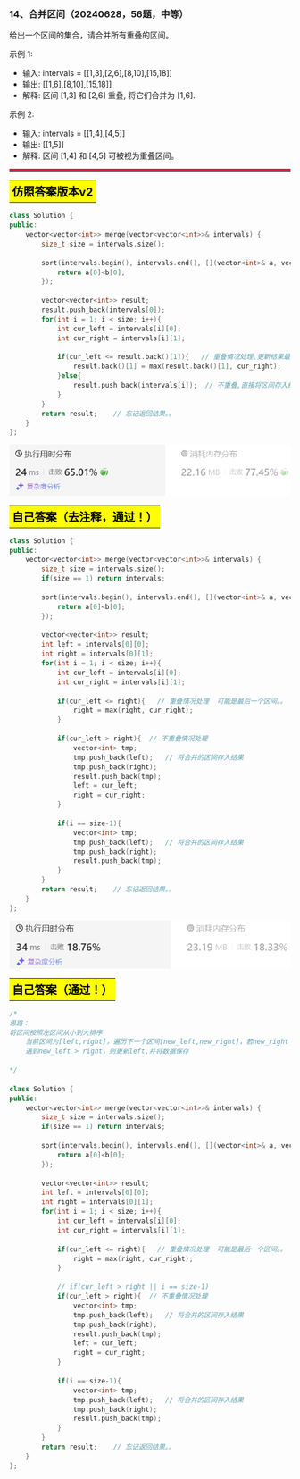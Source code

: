### 14、合并区间（20240628，56题，中等）
给出一个区间的集合，请合并所有重叠的区间。

示例 1:

- 输入: intervals = [[1,3],[2,6],[8,10],[15,18]]
- 输出: [[1,6],[8,10],[15,18]]
- 解释: 区间 [1,3] 和 [2,6] 重叠, 将它们合并为 [1,6].

示例 2:

- 输入: intervals = [[1,4],[4,5]]
- 输出: [[1,5]]
- 解释: 区间 [1,4] 和 [4,5] 可被视为重叠区间。

<hr style="border-top: 5px solid #DC143C;">

<table>
  <tr>
    <td bgcolor="Yellow" style="padding: 5px; border: 0px solid black;">
      <span style="font-weight: bold; font-size: 20px;color: black;">
      仿照答案版本v2
      </span>
    </td>
  </tr>
</table>

```C++
class Solution {
public:
    vector<vector<int>> merge(vector<vector<int>>& intervals) {
        size_t size = intervals.size();

        sort(intervals.begin(), intervals.end(), [](vector<int>& a, vector<int>& b){
            return a[0]<b[0];
        });

        vector<vector<int>> result;
        result.push_back(intervals[0]);
        for(int i = 1; i < size; i++){
            int cur_left = intervals[i][0];
            int cur_right = intervals[i][1];

            if(cur_left <= result.back()[1]){   // 重叠情况处理,更新结果最后区间的右区间
                result.back()[1] = max(result.back()[1], cur_right);
            }else{
                result.push_back(intervals[i]);  // 不重叠,直接将区间存入结果
            }
        }
        return result;    // 忘记返回结果。。
    }
};
```
![alt text](image/0d026ae327f0940dc95908ae6496679.png)

<table>
  <tr>
    <td bgcolor="Yellow" style="padding: 5px; border: 0px solid black;">
      <span style="font-weight: bold; font-size: 20px;color: black;">
      自己答案（去注释，通过！）
      </span>
    </td>
  </tr>
</table>

```C++
class Solution {
public:
    vector<vector<int>> merge(vector<vector<int>>& intervals) {
        size_t size = intervals.size();
        if(size == 1) return intervals;
        
        sort(intervals.begin(), intervals.end(), [](vector<int>& a, vector<int>& b){
            return a[0]<b[0];
        });

        vector<vector<int>> result;
        int left = intervals[0][0];
        int right = intervals[0][1];
        for(int i = 1; i < size; i++){
            int cur_left = intervals[i][0];
            int cur_right = intervals[i][1];

            if(cur_left <= right){   // 重叠情况处理  可能是最后一个区间。。
                right = max(right, cur_right);
            }
            
            if(cur_left > right){  // 不重叠情况处理
                vector<int> tmp;
                tmp.push_back(left);   // 将合并的区间存入结果
                tmp.push_back(right);
                result.push_back(tmp);
                left = cur_left;
                right = cur_right;
            }

            if(i == size-1){
                vector<int> tmp;
                tmp.push_back(left);   // 将合并的区间存入结果
                tmp.push_back(right);
                result.push_back(tmp);
            }
        }
        return result;    // 忘记返回结果。。
    }
};

```
![alt text](image/3a94468044991a716ba73d052b54a37.png)

<table>
  <tr>
    <td bgcolor="Yellow" style="padding: 5px; border: 0px solid black;">
      <span style="font-weight: bold; font-size: 20px;color: black;">
      自己答案（通过！）
      </span>
    </td>
  </tr>
</table>

```C++
/*
思路：
将区间按照左区间从小到大排序
    当前区间为[left,right]，遍历下一个区间[new_left,new_right]，若new_right > right，则更新right
    遇到new_left > right，则更新left,并将数据保存

*/

class Solution {
public:
    vector<vector<int>> merge(vector<vector<int>>& intervals) {
        size_t size = intervals.size();
        if(size == 1) return intervals;
        
        sort(intervals.begin(), intervals.end(), [](vector<int>& a, vector<int>& b){
            return a[0]<b[0];
        });

        vector<vector<int>> result;
        int left = intervals[0][0];
        int right = intervals[0][1];
        for(int i = 1; i < size; i++){
            int cur_left = intervals[i][0];
            int cur_right = intervals[i][1];

            if(cur_left <= right){   // 重叠情况处理  可能是最后一个区间。。
                right = max(right, cur_right);
            }
            
            // if(cur_left > right || i == size-1)
            if(cur_left > right){  // 不重叠情况处理
                vector<int> tmp;
                tmp.push_back(left);   // 将合并的区间存入结果
                tmp.push_back(right);
                result.push_back(tmp);
                left = cur_left;
                right = cur_right;
            }

            if(i == size-1){
                vector<int> tmp;
                tmp.push_back(left);   // 将合并的区间存入结果
                tmp.push_back(right);
                result.push_back(tmp);
            }
        }
        return result;    // 忘记返回结果。。
    }
};
```
